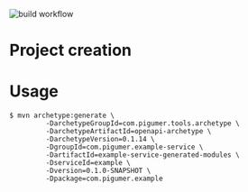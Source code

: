 ![build workflow](https://github.com/github/docs/actions/workflows/build.yml/badge.svg)

Project creation
================

# Usage

```
$ mvn archetype:generate \
         -DarchetypeGroupId=com.pigumer.tools.archetype \
         -DarchetypeArtifactId=openapi-archetype \
         -DarchetypeVersion=0.1.14 \
         -DgroupId=com.pigumer.example-service \
         -DartifactId=example-service-generated-modules \
         -DserviceId=example \
         -Dversion=0.1.0-SNAPSHOT \
         -Dpackage=com.pigumer.example
```
